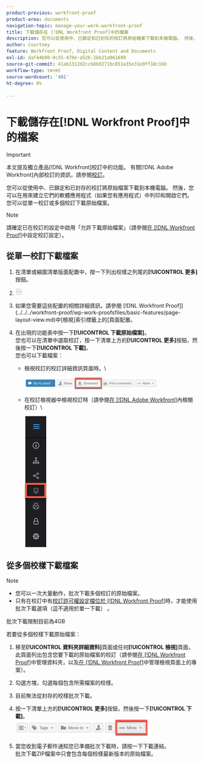 ```yaml
---
product-previous: workfront-proof
product-area: documents
navigation-topic: manage-your-work-workfront-proof
title: 下載儲存在 [!DNL Workfront Proof]中的檔案
description: 您可以從使用中、已鎖定和已封存的校訂將原始檔案下載到本機電腦。 然後，您可以在用來建立它們的軟體應用程式（如果您有應用程式）中列印和開啟它們。 您可以從單一校訂或多個校訂下載原始檔案。
author: Courtney
feature: Workfront Proof, Digital Content and Documents
exl-id: daf44b00-0c55-470e-a52b-2bb21a961699
source-git-commit: 41ab1312d2ccb8b8271bc851a35e31e9ff18c16b
workflow-type: tm+mt
source-wordcount: '401'
ht-degree: 0%

---
```


# 下載儲存在[!DNL Workfront Proof]中的檔案

>[!IMPORTANT]
>
>本文提及獨立產品[!DNL Workfront]校訂中的功能。 有關[!DNL Adobe Workfront]內部校訂的資訊，請參閱[校訂](../../../review-and-approve-work/proofing/proofing.md)。

您可以從使用中、已鎖定和已封存的校訂將原始檔案下載到本機電腦。 然後，您可以在用來建立它們的軟體應用程式（如果您有應用程式）中列印和開啟它們。 您可以從單一校訂或多個校訂下載原始檔案。

>[!NOTE]
>
>請確定已在校訂的設定中啟用「允許下載原始檔案」（請參閱[在 [!DNL Workfront Proof]](../../../workfront-proof/wp-work-proofsfiles/manage-your-work/configure-proof-settings.md)中設定校訂設定）。

## 從單一校訂下載檔案

1. 在清單或縮圖清單版面配置中，按一下列出校樣之列尾的&#x200B;**[!UICONTROL 更多]**&#x200B;按鈕。
1. ![More_button_small.png](assets/more-button-small.png)

1. 如果您需要這些配置的相關詳細資訊，請參閱 [!DNL Workfront Proof]](../../../workfront-proof/wp-work-proofsfiles/basic-features/page-layout-view.md)中[檢視]索引標籤上的[頁面配置。
1. 在出現的功能表中按一下&#x200B;**[!UICONTROL 下載原始檔案]**。\
   您也可以在清單中選取校訂，按一下清單上方的&#x200B;**[!UICONTROL 更多]**&#x200B;按鈕，然後按一下&#x200B;**[!UICONTROL 下載]**。\
   您也可以下載檔案：

   * 檢視校訂的校訂詳細資訊頁面時。\

     ![Download_btn_in_Proof_Details.png](assets/download-btn-in-proof-details-350x32.png)

   * 在校訂檢視器中檢視校訂時（請參閱[在 [!DNL Adobe Workfront]](../../../review-and-approve-work/proofing/reviewing-proofs-within-workfront/review-proofs-in-wf.md)內檢閱校訂）\

     ![download_proof_btn_in_viewer.png](assets/download-proof-btn-in-viewer.png)

## 從多個校樣下載檔案

>[!NOTE]
>
>* 您可以一次大量動作，批次下載多個校訂的原始檔案。
>* 只有在校訂中有[校訂許可權設定檔位於 [!DNL Workfront Proof]](../../../workfront-proof/wp-acct-admin/account-settings/proof-perm-profiles-in-wp.md)時，才能使用批次下載選項（這不適用於單一下載） 。
>



批次下載限制目前為4GB

若要從多個校樣下載原始檔案：

1. 移至&#x200B;**[!UICONTROL 資料夾詳細資料]**&#x200B;頁面或任何&#x200B;**[!UICONTROL 檢視]**&#x200B;頁面，此頁面列出包含您要下載的原始檔案的校訂（請參閱[在 [!DNL Workfront Proof]](../../../workfront-proof/wp-work-proofsfiles/organize-your-work/manage-folders.md)中管理資料夾，以及[在 [!DNL Workfront Proof]](../../../workfront-proof/wp-work-proofsfiles/manage-your-work/manage-items-on-views-page.md)中管理檢視頁面上的專案）。

1. 勾選方塊，勾選每個包含所需檔案的校樣。
1. 目前無法從封存的校樣批次下載。
1. 按一下清單上方的&#x200B;**[!UICONTROL 更多]**&#x200B;按鈕，然後按一下&#x200B;**[!UICONTROL 下載]**。\
   ![更多_button_above_lists.png](assets/more-button-above-lists-350x42.png)

1. 當您收到電子郵件通知您已準備批次下載時，請按一下下載連結。\
   批次下載ZIP檔案中只會包含每個校樣最新版本的原始檔案。
